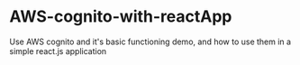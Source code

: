 # AWS-cognito-with-reactApp
Use AWS cognito and it's basic functioning demo, and how to use them in a simple react.js application
